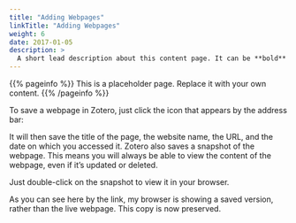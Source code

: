```yaml
---
title: "Adding Webpages"
linkTitle: "Adding Webpages"
weight: 6
date: 2017-01-05
description: >
  A short lead description about this content page. It can be **bold** or _italic_ and can be split over multiple paragraphs.
---
```


{{% pageinfo %}}
This is a placeholder page. Replace it with your own content.
{{% /pageinfo %}}


To save a webpage in Zotero, just click the icon that appears by the address bar:

It will then save the title of the page, the website name, the URL, and the date on which you accessed it. Zotero also saves a snapshot of the webpage. This means you will always be able to view the content of the webpage, even if it’s updated or deleted.

Just double-click on the snapshot to view it in your browser.

As you can see here by the link, my browser is showing a saved version, rather than the live webpage. This copy is now preserved.

